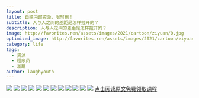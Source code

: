 ```yaml
---
layout: post
title: 白嫖内部资源，限时删！
subtitle: 人与人之间的差距是怎样拉开的？
description: 人与人之间的差距是怎样拉开的？
image: http://favorites.ren/assets/images/2021/cartoon/ziyuan/0.jpg
optimized_image: http://favorites.ren/assets/images/2021/cartoon/ziyuan/0.jpg
category: life
tags:
  - 资源
  - 程序员
  - 差距
author: laughyouth
---
```


![](http://favorites.ren/assets/images/2021/cartoon/ziyuan/1.jpg)
![](http://favorites.ren/assets/images/2021/cartoon/ziyuan/2.jpg)
![](http://favorites.ren/assets/images/2021/cartoon/ziyuan/3.jpg)
![](http://favorites.ren/assets/images/2021/cartoon/ziyuan/4.jpg)
![](http://favorites.ren/assets/images/2021/cartoon/ziyuan/5.jpg)
![](http://favorites.ren/assets/images/2021/cartoon/ziyuan/6.jpg)
![](http://favorites.ren/assets/images/2021/cartoon/ziyuan/7.jpg)
![](http://favorites.ren/assets/images/2021/cartoon/ziyuan/8.jpg)
![](http://favorites.ren/assets/images/2021/cartoon/ziyuan/9.jpg)
![](http://favorites.ren/assets/images/2021/cartoon/ziyuan/10.jpg)
![](http://favorites.ren/assets/images/2021/cartoon/ziyuan/11.jpg)
![](http://favorites.ren/assets/images/2021/cartoon/ziyuan/12.jpg)
[点击阅读原文免费领取课程](https://h5.ichangtou.com/ict_market/wx-inner-page/v210/TrainingCamp.html?key=E151BCF5)
